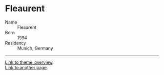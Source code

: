 # Fleaurent

<dl>
<dt>Name</dt>
<dd>Fleaurent</dd>
<dt>Born</dt>
<dd>1994</dd>
<dt>Residency</dt>
<dd>Munich, Germany</dd>
</dl>

---
[Link to theme_overview](./theme_overview.html).  
[Link to another page](./subpage.html).
